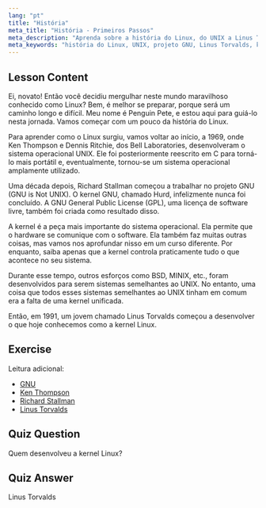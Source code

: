 ```yaml
---
lang: "pt"
title: "História"
meta_title: "História - Primeiros Passos"
meta_description: "Aprenda sobre a história do Linux, do UNIX a Linus Torvalds e o projeto GNU. Entenda suas origens e evolução para iniciantes."
meta_keywords: "história do Linux, UNIX, projeto GNU, Linus Torvalds, kernel Linux, Linux para iniciantes, tutorial de Linux, guia de Linux"
---
```


## Lesson Content

Ei, novato! Então você decidiu mergulhar neste mundo maravilhoso conhecido como Linux? Bem, é melhor se preparar, porque será um caminho longo e difícil. Meu nome é Penguin Pete, e estou aqui para guiá-lo nesta jornada. Vamos começar com um pouco da história do Linux.

Para aprender como o Linux surgiu, vamos voltar ao início, a 1969, onde Ken Thompson e Dennis Ritchie, dos Bell Laboratories, desenvolveram o sistema operacional UNIX. Ele foi posteriormente reescrito em C para torná-lo mais portátil e, eventualmente, tornou-se um sistema operacional amplamente utilizado.

Uma década depois, Richard Stallman começou a trabalhar no projeto GNU (GNU is Not UNIX). O kernel GNU, chamado Hurd, infelizmente nunca foi concluído. A GNU General Public License (GPL), uma licença de software livre, também foi criada como resultado disso.

A kernel é a peça mais importante do sistema operacional. Ela permite que o hardware se comunique com o software. Ela também faz muitas outras coisas, mas vamos nos aprofundar nisso em um curso diferente. Por enquanto, saiba apenas que a kernel controla praticamente tudo o que acontece no seu sistema.

Durante esse tempo, outros esforços como BSD, MINIX, etc., foram desenvolvidos para serem sistemas semelhantes ao UNIX. No entanto, uma coisa que todos esses sistemas semelhantes ao UNIX tinham em comum era a falta de uma kernel unificada.

Então, em 1991, um jovem chamado Linus Torvalds começou a desenvolver o que hoje conhecemos como a kernel Linux.

## Exercise

Leitura adicional:

- [GNU](https://www.gnu.org/home.en.html)
- [Ken Thompson](https://en.wikipedia.org/wiki/Ken_Thompson)
- [Richard Stallman](https://stallman.org/)
- [Linus Torvalds](https://en.wikipedia.org/wiki/Linus_Torvalds)

## Quiz Question

Quem desenvolveu a kernel Linux?

## Quiz Answer

Linus Torvalds
